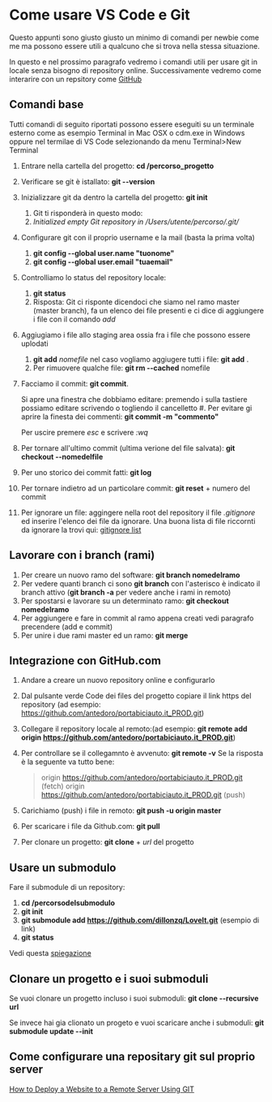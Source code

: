 # Come usare VS Code e Git

Questo appunti sono giusto giusto un minimo di comandi per newbie come me ma possono essere utili a qualcuno che si trova nella stessa situazione.

In questo e nel prossimo paragrafo vedremo i comandi utili per usare git in locale senza bisogno di repository online. Successivamente vedremo come interarire con un repsitory come [GitHub](https://github.com)

## Comandi base

Tutti comandi di seguito riportati possono essere eseguiti su un terminale esterno come as esempio Terminal in Mac OSX o cdm.exe in Windows oppure nel termilae di VS Code selezionando da menu Terminal>New Terminal

1. Entrare nella cartella del progetto: **cd /percorso_progetto**
2. Verificare se git è istallato: **git --version**
3. Inizializzare git da dentro la cartella del progetto: **git init**
   1. Git ti risponderà in questo modo:
   2. _Initialized empty Git repository in /Users/utente/percorso/.git/_
4. Configurare git con il proprio username e la mail (basta la prima volta)
   1. **git config --global user.name "tuonome"**
   2. **git config --global user.email "tuaemail"**
5. Controlliamo lo status del repository locale:
	1. **git status**
	2. Risposta: Git ci risponte dicendoci che siamo nel ramo master (master branch), fa un elenco dei file presenti e ci dice di aggiungere i file con il comando _add_
6. Aggiugiamo i file allo staging area ossia fra i file che possono essere uplodati
	1. **git add** _nomefile_ nel caso vogliamo aggiugere tutti i file: **git add** .
	2. Per rimuovere qualche file: **git rm --cached** nomefile
7. Facciamo il commit: **git commit**.

	Si apre una finestra che dobbiamo editare:
	premendo i sulla tastiere possiamo editare scrivendo o togliendo il cancelletto #.
	Per evitare gi aprire la finesta dei commenti: **git commit -m "commento"**
	
	Per uscire premere _esc_ e scrivere _:wq_
	
8. Per tornare all'ultimo commit (ultima verione del file salvata): **git checkout --nomedelfile**
9. Per uno storico dei commit fatti: **git log**
10. Per tornare indietro ad un particolare commit: **git reset** + numero del commit
11. Per ignorare un file: aggingere nella root del repository il file _.gitignore_ ed inserire l'elenco dei file da ignorare.
	Una buona lista di file riccornti da ignorare la trovi qui: [gitignore list](https://github.com/github/gitignore)

## Lavorare con i branch (rami)
1. Per creare un nuovo ramo del software: **git branch nomedelramo**
2. Per vedere quanti branch ci sono **git branch** con l'asterisco è indicato il branch attivo (**git branch -a** per vedere anche i rami in remoto)
3. Per spostarsi e lavorare su un determinato ramo: **git checkout nomedelramo**
4. Per aggiungere e fare in commit al ramo appena creati vedi paragrafo precendere (add e commit)
5. Per unire i due rami master ed un ramo: **git merge** 

## Integrazione con GitHub.com

1. Andare a creare un nuovo repository online e configurarlo
2. Dal pulsante verde Code dei files del progetto copiare il link https del repository (ad esempio: https://github.com/antedoro/portabiciauto.it_PROD.git)
3. Collegare il repository locale al remoto:(ad esempio: **git remote add origin <https://github.com/antedoro/portabiciauto.it_PROD.git>**)
4. Per controllare se il collegamnto è avvenuto: **git remote -v**
	Se la risposta è la seguente va tutto bene:
	> 	origin  https://github.com/antedoro/portabiciauto.it_PROD.git (fetch)
	> 	origin  https://github.com/antedoro/portabiciauto.it_PROD.git (push)

5. Carichiamo (push) i file in remoto: **git push -u origin master**
6. Per scaricare i file da Github.com: **git pull**
7. Per clonare un progetto: **git clone** + _url_ del progetto


## Usare un submodulo
Fare il submodule di un repository:
1. **cd /percorsodelsubmodulo**
2. **git init**
3. **git submodule add https://github.com/dillonzq/LoveIt.git** (esempio di link)
4. **git status**

Vedi questa [spiegazione](https://www.atlassian.com/git/tutorials/git-submodule)

## Clonare un progetto e i suoi submoduli

Se vuoi clonare un progetto incluso i suoi submoduli: **git clone --recursive url**

Se invece hai gia clionato un progeto e vuoi scaricare anche i submoduli: **git submodule update --init**

## Come configurare una repositary git sul proprio server

[How to Deploy a Website to a Remote Server Using GIT](https://hackernoon.com/deploy-website-to-remote-server-using-git-da6048805637)


